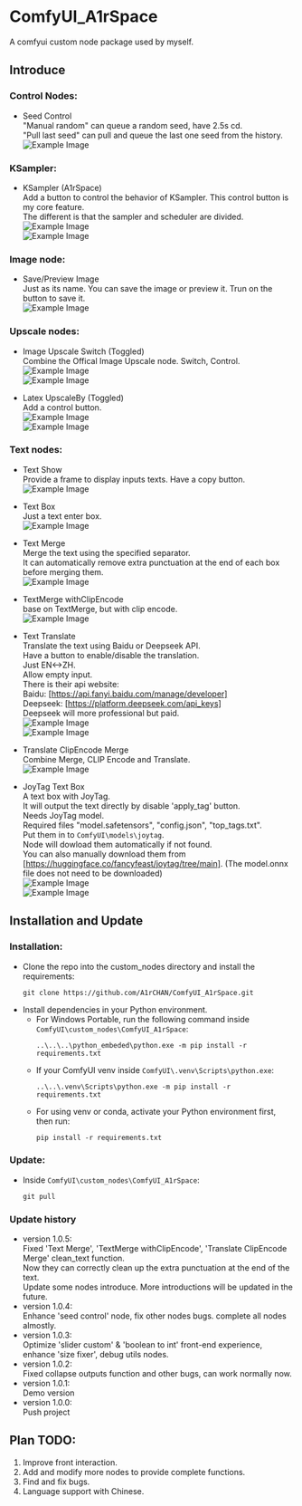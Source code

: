 # ComfyUI_A1rSpace
A comfyui custom node package used by myself.

## Introduce
### Control Nodes:
* Seed Control  
"Manual random" can queue a random seed, have 2.5s cd.  
"Pull last seed" can pull and queue the last one seed from the history.  
![Example Image](template/seed_control.png)

### KSampler:
* KSampler (A1rSpace)  
Add a button to control the behavior of KSampler. This control button is my core feature.  
The different is that the sampler and scheduler are divided.  
![Example Image](template/ksampler_generate.png)  
![Example Image](template/ksampler_generate_off.png)

### Image node:
* Save/Preview Image  
Just as its name. You can save the image or preview it. Trun on the button to save it.  
![Example Image](template/image_save_preview.png)

### Upscale nodes:
* Image Upscale Switch (Toggled)  
Combine the Offical Image Upscale node. Switch, Control.  
![Example Image](template/upscale_image_by.png)  
![Example Image](template/upscale_image_size.png)

* Latex UpscaleBy (Toggled)  
Add a control button.  
![Example Image](template/upscale_latent.png)  
![Example Image](template/upscale_latent_off.png)

### Text nodes:
* Text Show  
Provide a frame to display inputs texts. Have a copy button.  
![Example Image](template/text_show.png)

* Text Box  
Just a text enter box.  
![Example Image](template/text_box.png)

* Text Merge  
Merge the text using the specified separator.  
It can automatically remove extra punctuation at the end of each box before merging them.  
![Example Image](template/text_merge.png)

* TextMerge withClipEncode  
base on TextMerge, but with clip encode.  
![Example Image](template/text_merge_encode.png)

* Text Translate  
Translate the text using Baidu or Deepseek API.  
Have a button to enable/disable the translation.  
Just EN<->ZH.  
Allow empty input.  
There is their api website:  
Baidu: [https://api.fanyi.baidu.com/manage/developer]  
Deepseek: [https://platform.deepseek.com/api_keys]  
Deepseek will more professional but paid.  
![Example Image](template/text_translate_bd.png)  
![Example Image](template/text_translate_ds.png)

* Translate ClipEncode Merge  
Combine Merge, CLIP Encode and Translate.  
![Example Image](template/text_translate_encode_merge.png)

* JoyTag Text Box  
A text box with JoyTag.  
It will output the text directly by disable 'apply_tag' button.  
Needs JoyTag model.  
Required files "model.safetensors", "config.json", "top_tags.txt".  
Put them in to `ComfyUI\models\joytag`.  
Node will dowload them automatically if not found.  
You can also manually download them from [https://huggingface.co/fancyfeast/joytag/tree/main]. (The model.onnx file does not need to be downloaded)  
![Example Image](template/text_joytag.png)  
![Example Image](template/text_joytag_off.png)

## Installation and Update
### Installation:
* Clone the repo into the custom_nodes directory and install the requirements:
  ```
  git clone https://github.com/A1rCHAN/ComfyUI_A1rSpace.git
  ```
* Install dependencies in your Python environment.
  * For Windows Portable, run the following command inside `ComfyUI\custom_nodes\ComfyUI_A1rSpace`:
    ```
    ..\..\..\python_embeded\python.exe -m pip install -r requirements.txt
    ```
  * If your ComfyUI venv inside `ComfyUI\.venv\Scripts\python.exe`:
    ```
    ..\..\.venv\Scripts\python.exe -m pip install -r requirements.txt
    ```
  * For using venv or conda, activate your Python environment first, then run:
    ```
    pip install -r requirements.txt
    ```

### Update:
* Inside `ComfyUI\custom_nodes\ComfyUI_A1rSpace`:
  ```
  git pull
  ```
### Update history
- version 1.0.5:  
  Fixed 'Text Merge', 'TextMerge withClipEncode', 'Translate ClipEncode Merge' clean_text function.  
  Now they can correctly clean up the extra punctuation at the end of the text.  
  Update some nodes introduce. More introductions will be updated in the future.
- version 1.0.4:  
  Enhance 'seed control' node, fix other nodes bugs. complete all nodes almostly.
- version 1.0.3:  
  Optimize 'slider custom' & 'boolean to int' front-end experience, enhance 'size fixer', debug utils nodes.
- version 1.0.2:  
  Fixed collapse outputs function and other bugs, can work normally now.
- version 1.0.1:  
  Demo version
- version 1.0.0:  
  Push project

## Plan TODO:
1. Improve front interaction.
2. Add and modify more nodes to provide complete functions.
3. Find and fix bugs.
4. Language support with Chinese.
